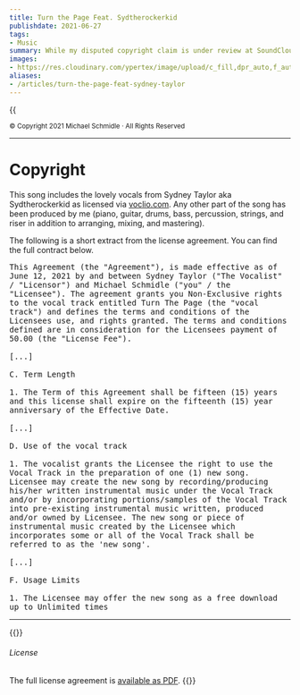 ```yaml
---
title: Turn the Page Feat. Sydtherockerkid
publishdate: 2021-06-27
tags:
- Music
summary: While my disputed copyright claim is under review at SoundCloud, I release my song "Turn the Page" here–along with details about the legal stuff.
images:
- https://res.cloudinary.com/ypertex/image/upload/c_fill,dpr_auto,f_auto,g_auto,h_630,q_auto,w_1200/8a6b7fa6-f9e5-437d-9126-150e0535e993
aliases:
- /articles/turn-the-page-feat-sydney-taylor
---
```


{{<audio src="Turn the Page - Michael Schmidle feat. Sydtherockerkid.mp3" cover="v1624819830/covers/Turn_The_Page_-_Michael_Schmidle_feat._Sydtherockerkid">}}

<small>© Copyright 2021 Michael Schmidle · All Rights Reserved</small>

---

# Copyright

This song includes the lovely vocals from Sydney Taylor aka Sydtherockerkid as licensed via [voclio.com](https://www.voclio.com/). Any other part of the song has been produced by me (piano, guitar, drums, bass, percussion, strings, and riser in addition to arranging, mixing, and mastering).

The following is a short extract from the license agreement. You can find the full contract below.

<pre style="white-space:pre-line">This Agreement (the "Agreement"), is made effective as of June 12, 2021 by and between Sydney Taylor ("The Vocalist" / "Licensor") and Michael Schmidle ("you" / the "Licensee"). The agreement grants you Non-Exclusive rights to the vocal track entitled Turn The Page (the "vocal track") and defines the terms and conditions of the Licensees use, and rights granted. The terms and conditions defined are in consideration for the Licensees payment of 50.00 (the "License Fee").

[...]

C. Term Length

1. The Term of this Agreement shall be fifteen (15) years and this license shall expire on the fifteenth (15) year anniversary of the Effective Date.

[...]

D. Use of the vocal track

1. The vocalist grants the Licensee the right to use the Vocal Track in the preparation of one (1) new song. Licensee may create the new song by recording/producing his/her written instrumental music under the Vocal Track and/or by incorporating portions/samples of the Vocal Track into pre-existing instrumental music written, produced and/or owned by Licensee. The new song or piece of instrumental music created by the Licensee which incorporates some or all of the Vocal Track shall be referred to as the 'new song'.

[...]

F. Usage Limits

1. The Licensee may offer the new song as a free download up to Unlimited times</pre>

---

{{<note class="alert-success">}}
###### <i class="las la-balance-scale-left"></i> License

The full license agreement is [available as PDF](Turn%20The%20Page%20Contract.pdf).
{{</note>}}
